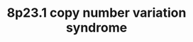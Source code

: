 ---
annotations:
- id: DOID:0060429
  parent: genetic disease
  type: Disease Ontology
  value: chromosomal duplication syndrome
- id: DOID:0060388
  parent: genetic disease
  type: Disease Ontology
  value: chromosomal deletion syndrome
- id: PW:0000013
  parent: disease pathway
  type: Pathway Ontology
  value: disease pathway
authors:
- RensEikelboom
- Egonw
- Fehrhart
- AlexanderPico
communities:
- Diseases
- RareDiseases
description: 'Pathways of relevant genes on the chromosome 8p23.1 duplication / deletion
  syndrome. Patients with a deletion often suffer from diaphragmatic hernia (CDH)
  and cardiac defects. '
last-edited: 2023-08-04
organisms:
- Homo sapiens
redirect_from:
- /index.php/Pathway:WP5346
- /instance/WP5346
- /instance/WP5346_r127110
revision: r127110
schema-jsonld:
- '@context': https://schema.org/
  '@id': https://wikipathways.github.io/pathways/WP5346.html
  '@type': Dataset
  creator:
    '@type': Organization
    name: WikiPathways
  description: 'Pathways of relevant genes on the chromosome 8p23.1 duplication /
    deletion syndrome. Patients with a deletion often suffer from diaphragmatic hernia
    (CDH) and cardiac defects. '
  keywords:
  - 2 (2E,6E)-farnesyl diphosphate
  - 2'-deoxyribonucleotide-(2'-deoxyribose 5'-phosphate)-2'-deoxyribonucleotide-DNA
  - 3'-end 2'-deoxyribonucleotide-(2,3-dehydro-2,3-deoxyribose 5'-phosphate)-DNA
  - 4-O-(ADP-D-ribosyl)-L-aspartyl residue
  - 5'-end 5'-monophospho-2'-deoxyribonucleoside-DNA
  - ADP
  - AP-1
  - ATP
  - AXIN1
  - BLK
  - BMP1
  - C8orf12
  - C8orf49
  - C8orf74
  - CGAS
  - CLDN23
  - CSTA
  - CTNNB1
  - CTSB
  - CTSD
  - DEFB134
  - DEFB135
  - DEFB136
  - Diphosphate
  - ERI1
  - FAM167A
  - FCGR2A
  - FCGR2B
  - FCGR2C
  - FDFT1
  - GATA4
  - H+
  - H2O
  - HEPACAM2
  - HSPD1
  - L-aspartyl
  - L-methionyl-(S)-S-oxide-[protein]
  - L-methionyl-[protein]
  - L-tyrosyl-[protein]
  - Lipopolysaccharide
  - MAPK1
  - MAPK3
  - MCRS1
  - MEPE
  - MFHAS1
  - MSRA
  - MTMR6
  - MTMR7
  - MTMR8
  - MTMR9
  - Mg2+
  - NAD+
  - NADP+
  - NADPH
  - NEIL2
  - NKX6-1
  - NUMA1
  - O-phospho-L-tyrosyl-[protein]
  - PDX1
  - PINX1
  - PPP1R3B
  - PRSS51
  - PRSS55
  - RAF1
  - RNA
  - RP1L1
  - S100A10
  - SGPL1
  - SLBP
  - SLC2A4
  - SLC35G5
  - SOX7
  - Squalene
  - TBX5
  - TERF1
  - TERT
  - TLR2
  - TLR4
  - TNKS
  - Talazoparib
  - XAV939
  - XKR6
  - '[thioredoxin]-disulfide'
  - '[thioredoxin]-dithiol'
  - nicotinamide
  license: CC0
  name: 8p23.1 copy number variation syndrome
seo: CreativeWork
title: 8p23.1 copy number variation syndrome
wpid: WP5346
---